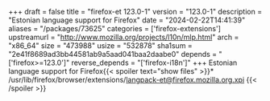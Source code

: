 +++
draft = false
title = "firefox-et 123.0-1"
version = "123.0-1"
description = "Estonian language support for Firefox"
date = "2024-02-22T14:41:39"
aliases = "/packages/73625"
categories = ['firefox-extensions']
upstreamurl = "http://www.mozilla.org/projects/l10n/mlp.html"
arch = "x86_64"
size = "473988"
usize = "532878"
sha1sum = "2e41f8689ad3bb44581ab9a5aad041baa2daabe0"
depends = "['firefox>=123.0']"
reverse_depends = "['firefox-i18n']"
+++
Estonian language support for Firefox{{< spoiler text="show files" >}}* /usr/lib/firefox/browser/extensions/langpack-et@firefox.mozilla.org.xpi
{{< /spoiler >}}